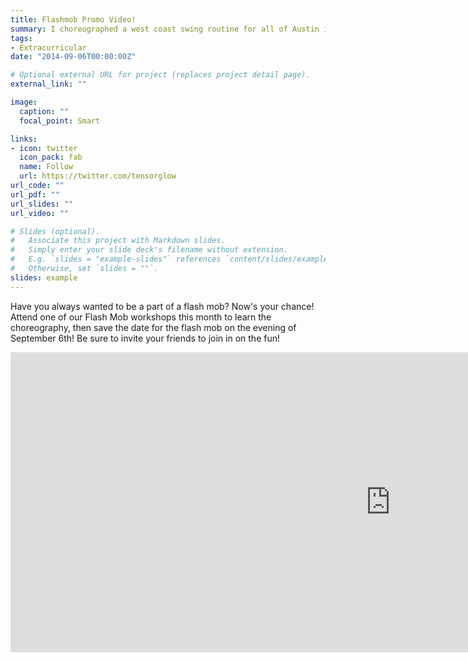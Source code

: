 ```yaml
---
title: Flashmob Promo Video!
summary: I choreographed a west coast swing routine for all of Austin in 2014!!!
tags:
- Extracurricular
date: "2014-09-06T00:00:00Z"

# Optional external URL for project (replaces project detail page).
external_link: ""

image:
  caption: ""
  focal_point: Smart

links:
- icon: twitter
  icon_pack: fab
  name: Follow
  url: https://twitter.com/tensorglow
url_code: ""
url_pdf: ""
url_slides: ""
url_video: ""

# Slides (optional).
#   Associate this project with Markdown slides.
#   Simply enter your slide deck's filename without extension.
#   E.g. `slides = "example-slides"` references `content/slides/example-slides.md`.
#   Otherwise, set `slides = ""`.
slides: example
---
```


Have you always wanted to be a part of a flash mob? Now's your chance! Attend one of our Flash Mob workshops this month to learn the choreography, then save the date for the flash mob on the evening of September 6th! Be sure to invite your friends to join in on the fun!

<iframe src="https://www.facebook.com/plugins/video.php?href=https%3A%2F%2Fwww.facebook.com%2Fdavidabril%2Fvideos%2F10152685073667835%2F&show_text=1&width=1215" width="1215" height="480" style="border:none;overflow:hidden" scrolling="no" frameborder="0" allowTransparency="true" allow="encrypted-media" allowFullScreen="true"></iframe>